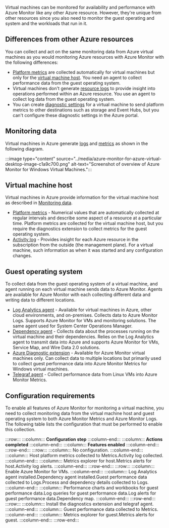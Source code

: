 Virtual machines can be monitored for availability and performance with Azure Monitor like any other Azure resource. However, they're unique from other resources since you also need to monitor the guest operating and system and the workloads that run in it.

## Differences from other Azure resources

You can collect and act on the same monitoring data from Azure virtual machines as you would monitoring Azure resources with Azure Monitor with the following differences:

 -  [Platform metrics](/azure/azure-monitor/platform/data-platform-metrics) are collected automatically for virtual machines but only for the [virtual machine host](/azure/azure-monitor/vm/monitor-vm-azure). You need an agent to collect performance data from the guest operating system.
 -  Virtual machines don't generate [resource logs](/azure/azure-monitor/platform/platform-logs-overview) to provide insight into operations performed within an Azure resource. You use an agent to collect log data from the guest operating system.
 -  You can create [diagnostic settings](/azure/azure-monitor/platform/diagnostic-settings) for a virtual machine to send platform metrics to other destinations such as storage and Event Hubs, but you can't configure these diagnostic settings in the Azure portal.

## Monitoring data

Virtual machines in Azure generate [logs](/azure/azure-monitor/platform/data-platform-logs) and [metrics](/azure/azure-monitor/platform/data-platform-metrics) as shown in the following diagram.

:::image type="content" source="../media/azure-monitor-for-azure-virtual-desktop-image-c1a9c700.png" alt-text="Screenshot of overview of Azure Monitor for Windows Virtual Machines.":::


## Virtual machine host

Virtual machines in Azure provide information for the virtual machine host as described in [Monitoring data](/azure/azure-monitor/insights/monitor-azure-resource).

 -  [Platform metrics](/azure/azure-monitor/platform/data-platform-metrics) \- Numerical values that are automatically collected at regular intervals and describe some aspect of a resource at a particular time. Platform metrics are collected for the virtual machine host, but you require the diagnostics extension to collect metrics for the guest operating system.
 -  [Activity log](/azure/azure-monitor/platform/platform-logs-overview) \- Provides insight for each Azure resource in the subscription from the outside (the management plane). For a virtual machine, such information as when it was started and any configuration changes.

## Guest operating system

To collect data from the guest operating system of a virtual machine, and agent running on each virtual machine sends data to Azure Monitor. Agents are available for Azure Monitor with each collecting different data and writing data to different locations.

 -  [Log Analytics agent](/azure/azure-monitor/agents/agents-overview) \- Available for virtual machines in Azure, other cloud environments, and on-premises. Collects data to Azure Monitor Logs. Supports Azure Monitor for VMs and monitoring solutions. The same agent used for System Center Operations Manager.
 -  [Dependency agent](/azure/azure-monitor/agents/agents-overview) \- Collects data about the processes running on the virtual machine and their dependencies. Relies on the Log Analytics agent to transmit data into Azure and supports Azure Monitor for VMs, Service Map, and Wire Data 2.0 solutions.
 -  [Azure Diagnostic extension](/azure/azure-monitor/agents/agents-overview) \- Available for Azure Monitor virtual machines only. Can collect data to multiple locations but primarily used to collect guest performance data into Azure Monitor Metrics for Windows virtual machines.
 -  [Telegraf agent](/azure/azure-monitor/platform/collect-custom-metrics-linux-telegraf) \- Collect performance data from Linux VMs into Azure Monitor Metrics.

## Configuration requirements

To enable all features of Azure Monitor for monitoring a virtual machine, you need to collect monitoring data from the virtual machine host and guest operating system to both Azure Monitor Metrics and Azure Monitor Logs. The following table lists the configuration that must be performed to enable this collection.

:::row:::
  :::column:::
    **Configuration step**
  :::column-end:::
  :::column:::
    **Actions completed**
  :::column-end:::
  :::column:::
    **Features enabled**
  :::column-end:::
:::row-end:::
:::row:::
  :::column:::
    No configuration.
  :::column-end:::
  :::column:::
    Host platform metrics collected to Metrics.Activity log collected.
  :::column-end:::
  :::column:::
    Metrics explorer for host.Metrics alerts for host.Activity log alerts.
  :::column-end:::
:::row-end:::
:::row:::
  :::column:::
    Enable Azure Monitor for VMs.
  :::column-end:::
  :::column:::
    Log Analytics agent installed.Dependency agent installed.Guest performance data collected to Logs.Process and dependency details collected to Logs.
  :::column-end:::
  :::column:::
    Performance charts and workbooks for guest performance data.Log queries for guest performance data.Log alerts for guest performance data.Dependency map.
  :::column-end:::
:::row-end:::
:::row:::
  :::column:::
    Install the diagnostics extension and telegraf agent.
  :::column-end:::
  :::column:::
    Guest performance data collected to Metrics.
  :::column-end:::
  :::column:::
    Metrics explorer for guest.Metrics alerts for guest.
  :::column-end:::
:::row-end:::

